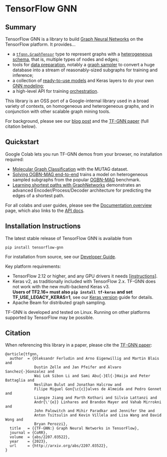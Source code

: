 # TensorFlow GNN

## Summary

TensorFlow GNN is a library to build
[Graph Neural Networks](tensorflow_gnn/docs/guide/intro.md) on the TensorFlow platform.
It provides...

  * a [`tfgnn.GraphTensor`](tensorflow_gnn/docs/guide/graph_tensor.md) type to represent
    graphs with a [heterogeneous schema](tensorflow_gnn/docs/guide/schema.md), that is,
    multiple types of nodes and edges;
  * tools for [data preparation](tensorflow_gnn/docs/guide/data_prep.md),
    notably a [graph sampler](tensorflow_gnn/docs/guide/beam_sampler.md)
    to convert a huge database into a stream of reasonably-sized subgraphs for
    training and inference;
  * a collection of [ready-to-use models](tensorflow_gnn/models/README.md)
    and Keras layers to do your own [GNN modeling](tensorflow_gnn/docs/guide/gnn_modeling.md);
  * a high-level API for training [orchestration](tensorflow_gnn/docs/guide/runner.md).

This library is an OSS port of a Google-internal library used in a broad variety
of contexts, on homogeneous and heterogeneous graphs, and in conjunction with
other scalable graph mining tools.

For background, please see our
[blog post](https://blog.tensorflow.org/2024/02/graph-neural-networks-in-tensorflow.html)
and the [TF-GNN paper](https://arxiv.org/abs/2207.03522) (full citation below).

## Quickstart

Google Colab lets you run TF-GNN demos from your browser, no installation
required:

  * [Molecular Graph
    Classification](https://colab.research.google.com/github/tensorflow/gnn/blob/master/examples/notebooks/intro_mutag_example.ipynb)
     with the MUTAG dataset.
  * [Solving OGBN-MAG
    end-to-end](https://colab.research.google.com/github/tensorflow/gnn/blob/master/examples/notebooks/ogbn_mag_e2e.ipynb)
    trains a model on heterogeneous sampled subgraphs from the popular
    [OGBN-MAG](https://ogb.stanford.edu/docs/nodeprop/#ogbn-mag) benchmark.
  * [Learning shortest paths with
    GraphNetworks](https://colab.research.google.com/github/tensorflow/gnn/blob/master/examples/notebooks/graph_network_shortest_path.ipynb)
    demonstrates an advanced Encoder/Process/Decoder architecture for predicting
    the edges of a shortest path.

For all colabs and user guides, please see the
[Documentation overview](tensorflow_gnn/docs/guide/overview.md)
page, which also links to the
[API docs](tensorflow_gnn/docs/api_docs/README.md).

## Installation Instructions

The latest stable release of TensorFlow GNN is available from

```
pip install tensorflow-gnn
```

For installation from source, see our [Developer
Guide](tensorflow_gnn/docs/guide/developer.md).

Key platform requirements:

  * TensorFlow 2.12 or higher, and any GPU drivers it needs
    [[instructions](https://www.tensorflow.org/install)].
  * Keras v2, as traditionally included with TensorFlow 2.x.
    TF-GNN does not work with the new multi-backend Keras v3.<br/>
    **Users of TF2.16+ must also `pip install tf-keras` and set
    TF_USE_LEGACY_KERAS=1**,
    see our [Keras version](tensorflow_gnn/docs/guide/keras_version.md) guide for details.
  * Apache Beam for distributed graph sampling.

TF-GNN is developed and tested on Linux. Running on other platforms supported
by TensorFlow may be possible.

## Citation

When referencing this library in a paper, please cite the
[TF-GNN paper](https://arxiv.org/abs/2207.03522):

```
@article{tfgnn,
  author  = {Oleksandr Ferludin and Arno Eigenwillig and Martin Blais and
             Dustin Zelle and Jan Pfeifer and Alvaro Sanchez{-}Gonzalez and
             Wai Lok Sibon Li and Sami Abu{-}El{-}Haija and Peter Battaglia and
             Neslihan Bulut and Jonathan Halcrow and
             Filipe Miguel Gon{\c{c}}alves de Almeida and Pedro Gonnet and
             Liangze Jiang and Parth Kothari and Silvio Lattanzi and 
             Andr{\'{e}} Linhares and Brandon Mayer and Vahab Mirrokni and
             John Palowitch and Mihir Paradkar and Jennifer She and
             Anton Tsitsulin and Kevin Villela and Lisa Wang and David Wong and
             Bryan Perozzi},
  title   = {{TF-GNN:} Graph Neural Networks in TensorFlow},
  journal = {CoRR},
  volume  = {abs/2207.03522},
  year    = {2023},
  url     = {http://arxiv.org/abs/2207.03522},
}
```
